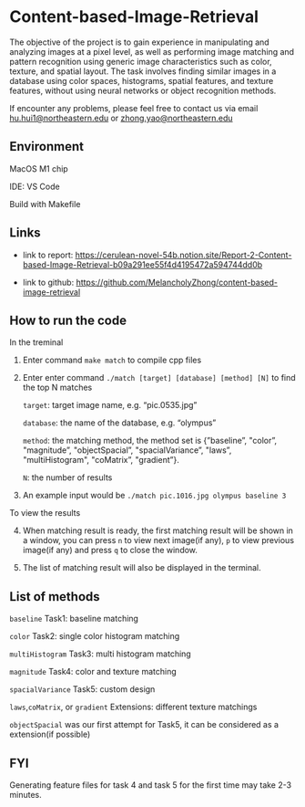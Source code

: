 # Content-based-Image-Retrieval

The objective of the project is to gain experience in manipulating and analyzing images at a pixel level, as well as performing image matching and pattern recognition using generic image characteristics such as color, texture, and spatial layout. The task involves finding similar images in a database using color spaces, histograms, spatial features, and texture features, without using neural networks or object recognition methods.

If encounter any problems, please feel free to contact us via email hu.hui1@northeastern.edu or zhong.yao@northeastern.edu

## Environment

MacOS M1 chip

IDE: VS Code

Build with Makefile

## Links

- link to report: https://cerulean-novel-54b.notion.site/Report-2-Content-based-Image-Retrieval-b09a291ee55f4d4195472a594744dd0b

- link to github: https://github.com/MelancholyZhong/content-based-image-retrieval

## How to run the code

In the treminal

1. Enter command `make match` to compile cpp files

2. Enter enter command `./match [target] [database] [method] [N]` to find the top N matches

   `target`: target image name, e.g. “pic.0535.jpg”

   `database`: the name of the database, e.g. “olympus”

   `method`: the matching method, the method set is {”baseline”, "color”, "magnitude”, "objectSpacial”, "spacialVariance”, "laws”, "multiHistogram", "coMatrix”, "gradient”}.

   `N`: the number of results

3. An example input would be `./match pic.1016.jpg olympus baseline 3`

To view the results

4. When matching result is ready, the first matching result will be shown in a window, you can press `n` to view next image(if any), `p` to view previous image(if any) and press `q` to close the window.

5. The list of matching result will also be displayed in the terminal.

## List of methods

`baseline` Task1: baseline matching

`color` Task2: single color histogram matching

`multiHistogram` Task3: multi histogram matching

`magnitude` Task4: color and texture matching

`spacialVariance` Task5: custom design

`laws`,`coMatrix`, or `gradient` Extensions: different texture matchings

`objectSpacial` was our first attempt for Task5, it can be considered as a extension(if possible)

## FYI

Generating feature files for task 4 and task 5 for the first time may take 2-3 minutes.
